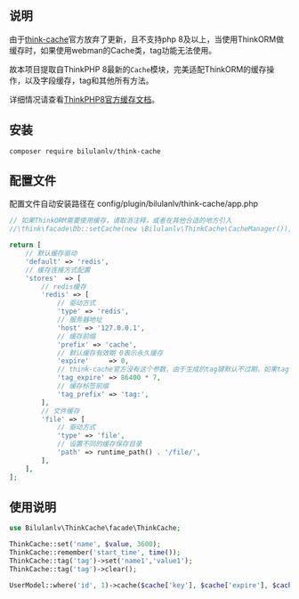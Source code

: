 ## 说明
由于[think-cache](https://github.com/top-think/think-cache)官方放弃了更新，且不支持php 8及以上，当使用ThinkORM做缓存时，如果使用webman的Cache类，tag功能无法使用。

故本项目提取自ThinkPHP 8最新的`Cache`模块，完美适配ThinkORM的缓存操作，以及字段缓存，tag和其他所有方法。

详细情况请查看[ThinkPHP8官方缓存文档](https://doc.thinkphp.cn/v8_0/caches.html)。
## 安装
```shell
composer require bilulanlv/think-cache
```

## 配置文件
配置文件自动安装路径在 config/plugin/bilulanlv/think-cache/app.php
```php
// 如果ThinkORM需要使用缓存，请取消注释，或者在其他合适的地方引入
//\think\facade\Db::setCache(new \Bilulanlv\ThinkCache\CacheManager());

return [
    // 默认缓存驱动
    'default' => 'redis',
    // 缓存连接方式配置
    'stores'  => [
        // redis缓存
        'redis' => [
            // 驱动方式
            'type' => 'redis',
            // 服务器地址
            'host' => '127.0.0.1',
            // 缓存前缀
            'prefix' => 'cache',
            // 默认缓存有效期 0表示永久缓存
            'expire'     => 0,
            // think-cache官方没有这个参数，由于生成的tag键默认不过期，如果tag键数量很大，避免长时间占用内存，可以设置一个超过其他缓存的过期时间，0为不设置
            'tag_expire' => 86400 * 7,
            // 缓存标签前缀
            'tag_prefix' => 'tag:',
        ],
        // 文件缓存
        'file' => [
            // 驱动方式
            'type' => 'file',
            // 设置不同的缓存保存目录
            'path' => runtime_path() . '/file/',
        ],
    ],
];
```
## 使用说明
```php
use Bilulanlv\ThinkCache\facade\ThinkCache;

ThinkCache::set('name', $value, 3600);
ThinkCache::remember('start_time', time());
ThinkCache::tag('tag')->set('name1','value1');
ThinkCache::tag('tag')->clear();

UserModel::where('id', 1)->cache($cache['key'], $cache['expire'], $cache['tag'])->find();
```
